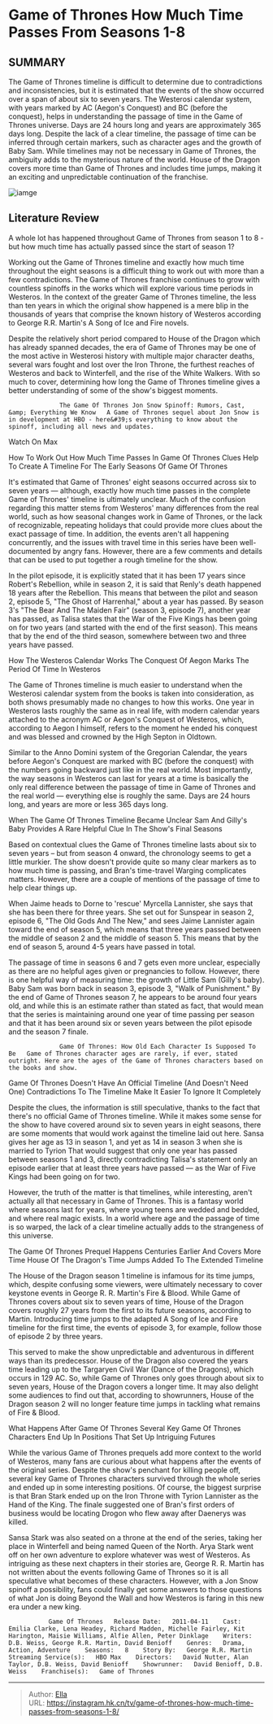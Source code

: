 # Game of Thrones How Much Time Passes From Seasons 1-8


## SUMMARY 



  The Game of Thrones timeline is difficult to determine due to contradictions and inconsistencies, but it is estimated that the events of the show occurred over a span of about six to seven years.   The Westerosi calendar system, with years marked by AC (Aegon&#39;s Conquest) and BC (before the conquest), helps in understanding the passage of time in the Game of Thrones universe. Days are 24 hours long and years are approximately 365 days long.   Despite the lack of a clear timeline, the passage of time can be inferred through certain markers, such as character ages and the growth of Baby Sam. While timelines may not be necessary in Game of Thrones, the ambiguity adds to the mysterious nature of the world. House of the Dragon covers more time than Game of Thrones and includes time jumps, making it an exciting and unpredictable continuation of the franchise.  

![iamge](https://static1.srcdn.com/wordpress/wp-content/uploads/2019/04/Game-of-Thrones-Season-8-Time-Passed.jpg)

## Literature Review
A whole lot has happened throughout Game of Thrones from season 1 to 8 - but how much time has actually passed since the start of season 1?




Working out the Game of Thrones timeline and exactly how much time throughout the eight seasons is a difficult thing to work out with more than a few contradictions. The Game of Thrones franchise continues to grow with countless spinoffs in the works which will explore various time periods in Westeros. In the context of the greater Game of Thrones timeline, the less than ten years in which the original show happened is a mere blip in the thousands of years that comprise the known history of Westeros according to George R.R. Martin&#39;s A Song of Ice and Fire novels.




Despite the relatively short period compared to House of the Dragon which has already spanned decades, the era of Game of Thrones may be one of the most active in Westerosi history with multiple major character deaths, several wars fought and lost over the Iron Throne, the furthest reaches of Westeros and back to Winterfell, and the rise of the White Walkers. With so much to cover, determining how long the Game of Thrones timeline gives a better understanding of some of the show&#39;s biggest moments.

                  The Game Of Thrones Jon Snow Spinoff: Rumors, Cast, &amp; Everything We Know   A Game of Thrones sequel about Jon Snow is in development at HBO - here&#39;s everything to know about the spinoff, including all news and updates.    

Watch On Max


 How To Work Out How Much Time Passes In Game Of Thrones 
Clues Help To Create A Timeline For The Early Seasons Of Game Of Thrones
         

It&#39;s estimated that Game of Thrones&#39; eight seasons occurred across six to seven years — although, exactly how much time passes in the complete Game of Thrones&#39; timeline is ultimately unclear. Much of the confusion regarding this matter stems from Westeros&#39; many differences from the real world, such as how seasonal changes work in Game of Thrones, or the lack of recognizable, repeating holidays that could provide more clues about the exact passage of time. In addition, the events aren&#39;t all happening concurrently, and the issues with travel time in this series have been well-documented by angry fans. However, there are a few comments and details that can be used to put together a rough timeline for the show.




In the pilot episode, it is explicitly stated that it has been 17 years since Robert&#39;s Rebellion, while in season 2, it is said that Renly&#39;s death happened 18 years after the Rebellion. This means that between the pilot and season 2, episode 5, &#34;The Ghost of Harrenhal,&#34; about a year has passed. By season 3&#39;s &#34;The Bear And The Maiden Fair&#34; (season 3, episode 7), another year has passed, as Talisa states that the War of the Five Kings has been going on for two years (and started with the end of the first season). This means that by the end of the third season, somewhere between two and three years have passed.



 How The Westeros Calendar Works 
The Conquest Of Aegon Marks The Period Of Time In Westeros
          

The Game of Thrones timeline is much easier to understand when the Westerosi calendar system from the books is taken into consideration, as both shows presumably made no changes to how this works. One year in Westeros lasts roughly the same as in real life, with modern calendar years attached to the acronym AC or Aegon&#39;s Conquest of Westeros, which, according to Aegon I himself, refers to the moment he ended his conquest and was blessed and crowned by the High Septon in Oldtown.




Similar to the Anno Domini system of the Gregorian Calendar, the years before Aegon&#39;s Conquest are marked with BC (before the conquest) with the numbers going backward just like in the real world. Most importantly, the way seasons in Westeros can last for years at a time is basically the only real difference between the passage of time in Game of Thrones and the real world — everything else is roughly the same. Days are 24 hours long, and years are more or less 365 days long.



 When The Game Of Thrones Timeline Became Unclear 
Sam And Gilly&#39;s Baby Provides A Rare Helpful Clue In The Show&#39;s Final Seasons
          

Based on contextual clues the Game of Thrones timeline lasts about six to seven years – but from season 4 onward, the chronology seems to get a little murkier. The show doesn&#39;t provide quite so many clear markers as to how much time is passing, and Bran&#39;s time-travel Warging complicates matters. However, there are a couple of mentions of the passage of time to help clear things up.




When Jaime heads to Dorne to &#39;rescue&#39; Myrcella Lannister, she says that she has been there for three years. She set out for Sunspear in season 2, episode 6, &#34;The Old Gods And The New,&#34; and sees Jaime Lannister again toward the end of season 5, which means that three years passed between the middle of season 2 and the middle of season 5. This means that by the end of season 5, around 4-5 years have passed in total.

The passage of time in seasons 6 and 7 gets even more unclear, especially as there are no helpful ages given or pregnancies to follow. However, there is one helpful way of measuring time: the growth of Little Sam (Gilly&#39;s baby). Baby Sam was born back in season 3, episode 3, &#34;Walk of Punishment.&#34; By the end of Game of Thrones season 7, he appears to be around four years old, and while this is an estimate rather than stated as fact, that would mean that the series is maintaining around one year of time passing per season and that it has been around six or seven years between the pilot episode and the season 7 finale.




                  Game Of Thrones: How Old Each Character Is Supposed To Be   Game of Thrones character ages are rarely, if ever, stated outright. Here are the ages of the Game of Thrones characters based on the books and show.    



 Game Of Thrones Doesn&#39;t Have An Official Timeline (And Doesn&#39;t Need One) 
Contradictions To The Timeline Make It Easier To Ignore It Completely
          

Despite the clues, the information is still speculative, thanks to the fact that there&#39;s no official Game of Thrones timeline. While it makes some sense for the show to have covered around six to seven years in eight seasons, there are some moments that would work against the timeline laid out here. Sansa gives her age as 13 in season 1, and yet as 14 in season 3 when she is married to Tyrion That would suggest that only one year has passed between seasons 1 and 3, directly contradicting Talisa&#39;s statement only an episode earlier that at least three years have passed — as the War of Five Kings had been going on for two.




However, the truth of the matter is that timelines, while interesting, aren&#39;t actually all that necessary in Game of Thrones. This is a fantasy world where seasons last for years, where young teens are wedded and bedded, and where real magic exists. In a world where age and the passage of time is so warped, the lack of a clear timeline actually adds to the strangeness of this universe.



 The Game Of Thrones Prequel Happens Centuries Earlier And Covers More Time 
House Of The Dragon&#39;s Time Jumps Added To The Extended Timeline
          

The House of the Dragon season 1 timeline is infamous for its time jumps, which, despite confusing some viewers, were ultimately necessary to cover keystone events in George R. R. Martin&#39;s Fire &amp; Blood. While Game of Thrones covers about six to seven years of time, House of the Dragon covers roughly 27 years from the first to its future seasons, according to Martin. Introducing time jumps to the adapted A Song of Ice and Fire timeline for the first time, the events of episode 3, for example, follow those of episode 2 by three years.




This served to make the show unpredictable and adventurous in different ways than its predecessor. House of the Dragon also covered the years time leading up to the Targaryen Civil War (Dance of the Dragons), which occurs in 129 AC. So, while Game of Thrones only goes through about six to seven years, House of the Dragon covers a longer time. It may also delight some audiences to find out that, according to showrunners, House of the Dragon season 2 will no longer feature time jumps in tackling what remains of Fire &amp; Blood.



 What Happens After Game Of Thrones 
Several Key Game Of Thrones Characters End Up In Positions That Set Up Intriguing Futures
         

While the various Game of Thrones prequels add more context to the world of Westeros, many fans are curious about what happens after the events of the original series. Despite the show&#39;s penchant for killing people off, several key Game of Thrones characters survived through the whole series and ended up in some interesting positions. Of course, the biggest surprise is that Bran Stark ended up on the Iron Throne with Tyrion Lannister as the Hand of the King. The finale suggested one of Bran&#39;s first orders of business would be locating Drogon who flew away after Daenerys was killed.




Sansa Stark was also seated on a throne at the end of the series, taking her place in Winterfell and being named Queen of the North. Arya Stark went off on her own adventure to explore whatever was west of Westeros. As intriguing as these next chapters in their stories are, George R. R. Martin has not written about the events following Game of Thrones so it is all speculative what becomes of these characters. However, with a Jon Snow spinoff a possibility, fans could finally get some answers to those questions of what Jon is doing Beyond the Wall and how Westeros is faring in this new era under a new king.

               Game Of Thrones   Release Date:   2011-04-11    Cast:   Emilia Clarke, Lena Headey, Richard Madden, Michelle Fairley, Kit Harington, Maisie Williams, Alfie Allen, Peter Dinklage    Writers:   D.B. Weiss, George R.R. Martin, David Benioff    Genres:   Drama, Action, Adventure    Seasons:   8    Story By:   George R.R. Martin    Streaming Service(s):   HBO Max    Directors:   David Nutter, Alan Taylor, D.B. Weiss, David Benioff    Showrunner:   David Benioff, D.B. Weiss    Franchise(s):   Game of Thrones      

---

> Author: [Ella](https://instagram.hk.cn/)  
> URL: https://instagram.hk.cn/tv/game-of-thrones-how-much-time-passes-from-seasons-1-8/  


